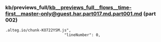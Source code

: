 ### kb/previews_full/kb__previews_full__flows__time-first__master-only@guest.har.part017.md.part001.md (part 002)

```md
.alteg.io/chunk-KO722YSM.js",
                          "lineNumber": 0,
                  
```

```

